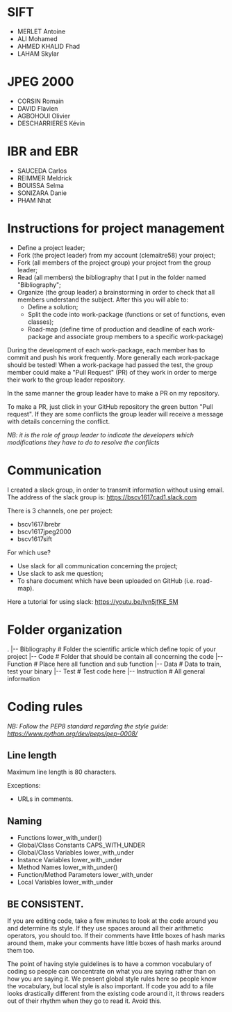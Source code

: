 # SIFT

- MERLET Antoine
- ALI Mohamed
- AHMED KHALID Fhad
- LAHAM Skylar

# JPEG 2000

- CORSIN Romain
- DAVID Flavien
- AGBOHOUI Olivier
- DESCHARRIERES Kévin

# IBR and EBR

- SAUCEDA Carlos
- REIMMER Meldrick
- BOUISSA Selma
- SONIZARA Danie
- PHAM Nhat

# Instructions for project management

- Define a project leader;
- Fork (the project leader) from my account (clemaitre58) your project;
- Fork (all members of the project group) your project from the group leader;
- Read (all members) the bibliography that I put in the folder named "Bibliography";
- Organize (the group leader) a brainstorming in order to check that all members understand the subject. After this you will able to:
	* Define a solution;
	* Split the code into work-package (functions or set of functions, even classes);
	* Road-map (define time of production and deadline of each work-package and associate group members to a specific work-package)

During the development of each work-package, each member has to commit and push his work frequently. More generally each work-package should be tested! When a work-package had passed the test, the group member could make a "Pull Request" (PR) of they work in order to merge their work to the group leader repository.

In the same manner the group leader have to make a PR on my repository.

To make a PR, just click in your GitHub repository the green button "Pull request". 
If they are some conflicts the group leader will receive a message with details concerning the conflict. 

*NB: it is the role of group leader to indicate the developers which modifications they have to do to resolve the conflicts*

# Communication 

I created a slack group, in order to transmit information without using email.
The address of the slack group is: https://bscv1617cad1.slack.com

There is 3 channels, one per project:

- bscv1617ibrebr
- bscv1617jpeg2000
- bscv1617sift

For which use?

- Use slack for all communication concerning the project;
- Use slack to ask me question;
- To share document which have been uploaded on GitHub (i.e. road-map).

Here a tutorial for using slack: https://youtu.be/Ivn5jfKE_5M

# Folder organization

.
|-- Bibliography    # Folder the scientific article which define topic of your project
|-- Code            # Folder that should be contain all concerning the code
   |-- Function     # Place here all function and sub function
   |-- Data         # Data to train, test your binary
   |-- Test         # Test code here
|-- Instruction     # All general information

# Coding rules

*NB: Follow the PEP8 standard regarding the style guide: https://www.python.org/dev/peps/pep-0008/*

## Line length

Maximum line length is 80 characters.

Exceptions:
- URLs in comments.

## Naming

- Functions lower_with_under()
- Global/Class Constants CAPS_WITH_UNDER
- Global/Class Variables lower_with_under
- Instance Variables 	lower_with_under
- Method Names 	lower_with_under()
- Function/Method Parameters lower_with_under
- Local Variables lower_with_under

## BE CONSISTENT.

If you are editing code, take a few minutes to look at the code around you and determine its style. If they use spaces around all their arithmetic operators, you should too. If their comments have little boxes of hash marks around them, make your comments have little boxes of hash marks around them too.

The point of having style guidelines is to have a common vocabulary of coding so people can concentrate on what you are saying rather than on how you are saying it. We present global style rules here so people know the vocabulary, but local style is also important. If code you add to a file looks drastically different from the existing code around it, it throws readers out of their rhythm when they go to read it. Avoid this.
